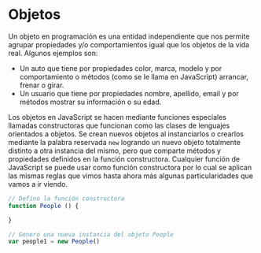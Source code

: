 # Objetos

Un objeto en programación es una entidad independiente que nos permite agrupar propiedades y/o comportamientos igual que los objetos de la vida real. Algunos ejemplos son:
   - Un auto que tiene por propiedades color, marca, modelo y por comportamiento o métodos (como se le llama en JavaScript) arrancar, frenar o girar.
   - Un usuario que tiene por propiedades nombre, apellido, email y por métodos mostrar su información o su edad.

Los objetos en JavaScript se hacen mediante funciones especiales llamadas constructoras que funcionan como las clases de lenguajes orientados a objetos. Se crean nuevos objetos al instanciarlos o crearlos mediante la palabra reservada `new` logrando un nuevo objeto totalmente distinto a otra instancia del mismo, pero que comparte métodos y propiedades definidos en la función constructora. Cualquier función de JavaScript se puede usar como función constructora por lo cual se aplican las mismas reglas que vimos hasta ahora más algunas particularidades que vamos a ir viendo.


```js
// Defino la función constructora
function People () {

}

// Genero una nueva instancia del objeto People
var people1 = new People()
```

